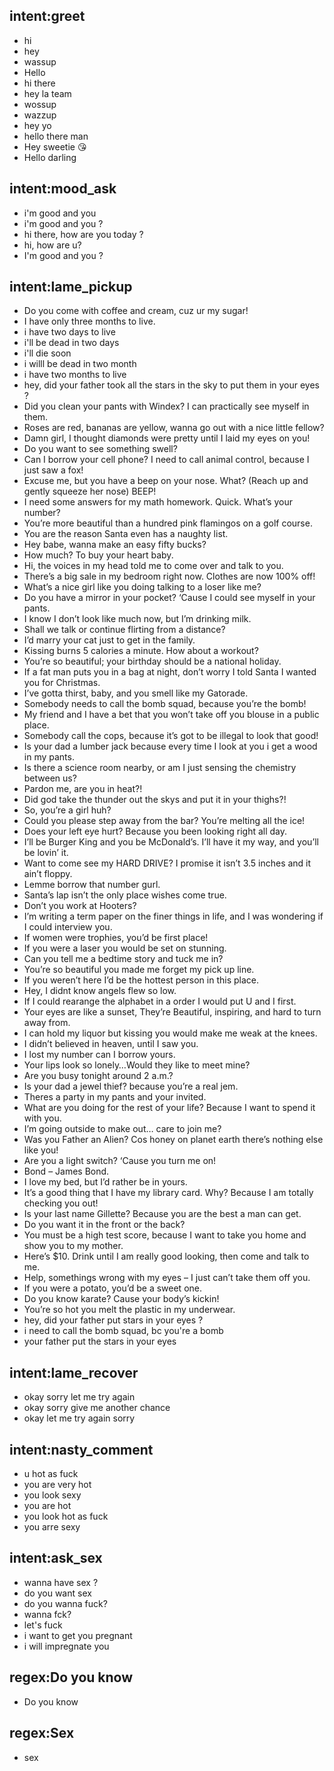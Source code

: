 ## intent:greet
- hi
- hey
- wassup
- Hello
- hi there
- hey la team
- wossup
- wazzup
- hey yo
- hello there man
- Hey sweetie 😘
- Hello darling

## intent:mood_ask
- i'm good and you
- i'm good and you ?
- hi there, how are you today ?
- hi, how are u?
- I'm good and you ?

## intent:lame_pickup
- Do you come with coffee and cream, cuz ur my sugar!
- I have only three months to live.
- i have two days to live
- i'll be dead in two days
- i'll die soon
- i willl be dead in two month
- i have two months to live
- hey, did your father took all the stars in the sky to put them in your eyes ?
- Did you clean your pants with Windex? I can practically see myself in them.
- Roses are red, bananas are yellow, wanna go out with a nice little fellow?
- Damn girl, I thought diamonds were pretty until I laid my eyes on you!
- Do you want to see something swell?
- Can I borrow your cell phone? I need to call animal control, because I just saw a fox!
- Excuse me, but you have a beep on your nose. What? (Reach up and gently squeeze her nose) BEEP!
- I need some answers for my math homework. Quick. What’s your number?
- You’re more beautiful than a hundred pink flamingos on a golf course.
- You are the reason Santa even has a naughty list.
- Hey babe, wanna make an easy fifty bucks?
- How much? To buy your heart baby.
- Hi, the voices in my head told me to come over and talk to you.
- There’s a big sale in my bedroom right now. Clothes are now 100% off!
- What’s a nice girl like you doing talking to a loser like me?
- Do you have a mirror in your pocket? ‘Cause I could see myself in your pants.
- I know I don’t look like much now, but I’m drinking milk.
- Shall we talk or continue flirting from a distance?
- I’d marry your cat just to get in the family.
- Kissing burns 5 calories a minute. How about a workout?
- You’re so beautiful; your birthday should be a national holiday.
- If a fat man puts you in a bag at night, don’t worry I told Santa I wanted you for Christmas.
- I’ve gotta thirst, baby, and you smell like my Gatorade.
- Somebody needs to call the bomb squad, because you’re the bomb!
- My friend and I have a bet that you won’t take off you blouse in a public place.
- Somebody call the cops, because it’s got to be illegal to look that good!
- Is your dad a lumber jack because every time I look at you i get a wood in my pants.
- Is there a science room nearby, or am I just sensing the chemistry between us?
- Pardon me, are you in heat?!
- Did god take the thunder out the skys and put it in your thighs?!
- So, you’re a girl huh?
- Could you please step away from the bar? You’re melting all the ice!
- Does your left eye hurt? Because you been looking right all day.
- I’ll be Burger King and you be McDonald’s. I’ll have it my way, and you’ll be lovin’ it.
- Want to come see my HARD DRIVE? I promise it isn’t 3.5 inches and it ain’t floppy.
- Lemme borrow that number gurl.
- Santa’s lap isn’t the only place wishes come true.
- Don’t you work at Hooters?
- I’m writing a term paper on the finer things in life, and I was wondering if I could interview you.
- If women were trophies, you’d be first place!
- If you were a laser you would be set on stunning.
- Can you tell me a bedtime story and tuck me in?
- You’re so beautiful you made me forget my pick up line.
- If you weren’t here I’d be the hottest person in this place.
- Hey, I didnt know angels flew so low.
- If I could rearange the alphabet in a order I would put U and I first.
- Your eyes are like a sunset, They’re Beautiful, inspiring, and hard to turn away from.
- I can hold my liquor but kissing you would make me weak at the knees.
- I didn’t believed in heaven, until I saw you.
- I lost my number can I borrow yours.
- Your lips look so lonely…Would they like to meet mine?
- Are you busy tonight around 2 a.m.?
- Is your dad a jewel thief? because you’re a real jem.
- Theres a party in my pants and your invited.
- What are you doing for the rest of your life? Because I want to spend it with you.
- I’m going outside to make out… care to join me?
- Was you Father an Alien? Cos honey on planet earth there’s nothing else like you!
- Are you a light switch? ‘Cause you turn me on!
- Bond – James Bond.
- I love my bed, but I’d rather be in yours.
- It’s a good thing that I have my library card. Why? Because I am totally checking you out!
- Is your last name Gillette? Because you are the best a man can get.
- Do you want it in the front or the back?
- You must be a high test score, because I want to take you home and show you to my mother.
- Here’s $10. Drink until I am really good looking, then come and talk to me.
- Help, somethings wrong with my eyes – I just can’t take them off you.
- If you were a potato, you’d be a sweet one.
- Do you know karate? Cause your body’s kickin!
- You’re so hot you melt the plastic in my underwear.
- hey, did your father put stars in your eyes ?
- i need to call the bomb squad, bc you're a bomb
- your father put the stars in your eyes

## intent:lame_recover
- okay sorry let me try again
- okay sorry give me another chance
- okay let me try again sorry

## intent:nasty_comment
- u hot as fuck
- you are very hot
- you look sexy
- you are hot
- you look hot as fuck
- you arre sexy

## intent:ask_sex
- wanna have sex ?
- do you want sex
- do you wanna fuck?
- wanna fck?
- let's fuck
- i want to get you pregnant
- i will impregnate you

## regex:Do you know
- Do you know

## regex:Sex
- sex
